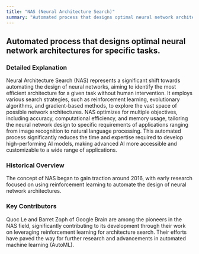```yaml
---
title: "NAS (Neural Architecture Search)"
summary: "Automated process that designs optimal neural network architectures for specific tasks."
---
```


## Automated process that designs optimal neural network architectures for specific tasks.

### Detailed Explanation

Neural Architecture Search (NAS) represents a significant shift towards automating the design of neural networks, aiming to identify the most efficient architecture for a given task without human intervention. It employs various search strategies, such as reinforcement learning, evolutionary algorithms, and gradient-based methods, to explore the vast space of possible network architectures. NAS optimizes for multiple objectives, including accuracy, computational efficiency, and memory usage, tailoring the neural network design to specific requirements of applications ranging from image recognition to natural language processing. This automated process significantly reduces the time and expertise required to develop high-performing AI models, making advanced AI more accessible and customizable to a wide range of applications.

### Historical Overview

The concept of NAS began to gain traction around 2016, with early research focused on using reinforcement learning to automate the design of neural network architectures.

### Key Contributors

Quoc Le and Barret Zoph of Google Brain are among the pioneers in the NAS field, significantly contributing to its development through their work on leveraging reinforcement learning for architecture search. Their efforts have paved the way for further research and advancements in automated machine learning (AutoML).

